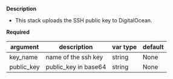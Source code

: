 **Description**

  - This stack uploads the SSH public key to DigitalOcean.

**Required**

| argument      | description                            | var type | default      |
| ------------- | -------------------------------------- | -------- | ------------ |
| key_name      | name of the ssh key                    | string   | None         |
| public_key    | public_key in base64                   | string   | None         |

```
```
